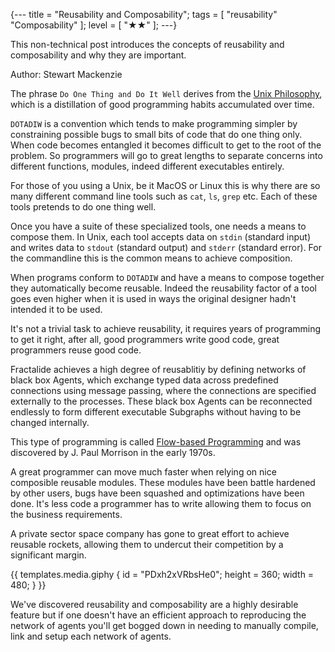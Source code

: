 {---
title = "Reusability and Composability";
tags = [ "reusability" "Composability" ];
level = [ "★★" ];
---}

This non-technical post introduces the concepts of reusability and composability and why they are important.

Author: Stewart Mackenzie

>>>

The phrase `Do One Thing and Do It Well` derives from the [Unix Philosophy](https://en.wikipedia.org/wiki/Unix_philosophy), which is a distillation of good programming habits accumulated over time.

`DOTADIW` is a convention which tends to make programming simpler by constraining possible bugs to small bits of code that do one thing only. When code becomes entangled it becomes difficult to get to the root of the problem. So programmers will go to great lengths to separate concerns into different functions, modules, indeed different executables entirely.

For those of you using a Unix, be it MacOS or Linux this is why there are so many different command line tools such as `cat`, `ls`, `grep` etc. Each of these tools pretends to do one thing well.

Once you have a suite of these specialized tools, one needs a means to compose them. In Unix, each tool accepts data on `stdin` (standard input) and writes data to `stdout` (standard output) and `stderr` (standard error). For the commandline this is the common means to achieve composition.

When programs conform to `DOTADIW` and have a means to compose together they automatically become reusable. Indeed the reusability factor of a tool goes even higher when it is used in ways the original designer hadn't intended it to be used.

It's not a trivial task to achieve reusability, it requires years of programming to get it right, after all, good programmers write good code, great programmers reuse good code.

Fractalide achieves a high degree of reusablitiy by defining networks of black box Agents, which exchange typed data across predefined connections using message passing, where the connections are specified externally to the processes. These black box Agents can be reconnected endlessly to form different executable Subgraphs without having to be changed internally.

This type of programming is called [Flow-based Programming](https://en.wikipedia.org/wiki/Flow-based_programming) and was discovered by J. Paul Morrison in the early 1970s.

A great programmer can move much faster when relying on nice composible reusable modules. These modules have been battle hardened by other users, bugs have been squashed and optimizations have been done. It's less code a programmer has to write allowing them to focus on the business requirements.

A private sector space company has gone to great effort to achieve reusable rockets, allowing them to undercut their competition by a significant margin.

{{ templates.media.giphy { id = "PDxh2xVRbsHe0"; height = 360; width = 480; } }}

We've discovered reusability and composability are a highly desirable feature but if one doesn't have an efficient approach to reproducing the network of agents you'll get bogged down in needing to manually compile, link and setup each network of agents.
